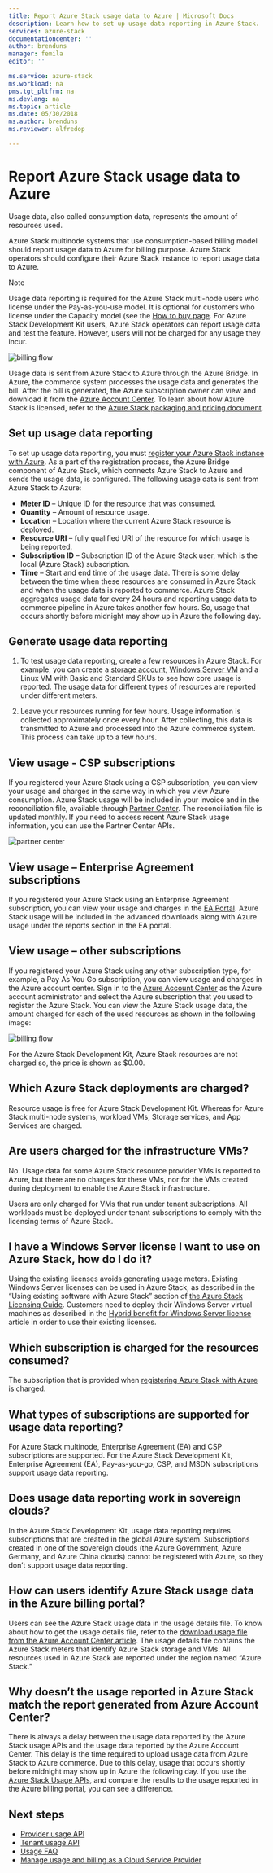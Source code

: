 ```yaml
---
title: Report Azure Stack usage data to Azure | Microsoft Docs
description: Learn how to set up usage data reporting in Azure Stack.
services: azure-stack
documentationcenter: ''
author: brenduns
manager: femila
editor: ''

ms.service: azure-stack
ms.workload: na
pms.tgt_pltfrm: na
ms.devlang: na
ms.topic: article
ms.date: 05/30/2018
ms.author: brenduns
ms.reviewer: alfredop

---
```


# Report Azure Stack usage data to Azure 

Usage data, also called consumption data, represents the amount of resources used. 

Azure Stack multinode systems that use consumption-based billing model should report usage data to Azure for billing purpose.  Azure Stack operators should configure their Azure Stack instance to report usage data to Azure.

> [!NOTE]
> Usage data reporting is required for the Azure Stack multi-node users who license under the Pay-as-you-use model. It is optional for customers who license under the Capacity model (see the [How to buy page](https://azure.microsoft.com/overview/azure-stack/how-to-buy/). For Azure Stack Development Kit users, Azure Stack operators can report usage data and test the feature. However, users will not be charged for any usage they incur. 


![billing flow](media/azure-stack-usage-reporting/billing-flow.png)

Usage data is sent from Azure Stack to Azure through the Azure Bridge. In Azure, the commerce system processes the usage data and generates the bill. After the bill is generated, the Azure subscription owner can view and download it from the [Azure Account Center](https://account.windowsazure.com/Subscriptions). To learn about how Azure Stack is licensed, refer to the [Azure Stack packaging and pricing document](https://go.microsoft.com/fwlink/?LinkId=842847&clcid=0x409).

## Set up usage data reporting

To set up usage data reporting, you must [register your Azure Stack instance with Azure](azure-stack-register.md). As a part of the registration process, the Azure Bridge component of Azure Stack, which connects Azure Stack to Azure and sends the usage data, is configured. The following usage data is sent from Azure Stack to Azure:

- **Meter ID** – Unique ID for the resource that was consumed.
- **Quantity** – Amount of resource usage.
- **Location** – Location where the current Azure Stack resource is deployed.
- **Resource URI** – fully qualified URI of the resource for which usage is being reported.
- **Subscription ID** – Subscription ID of the Azure Stack user, which is the local (Azure Stack) subscription.
- **Time** – Start and end time of the usage data. There is some delay between the time when these resources are consumed in Azure Stack and when the usage data is reported to commerce. Azure Stack aggregates usage data for every 24 hours and reporting usage data to commerce pipeline in Azure takes another few hours. So, usage that occurs shortly before midnight may show up in Azure the following day.

## Generate usage data reporting

1. To test usage data reporting, create a few resources in Azure Stack. For example, you can create a [storage account](azure-stack-provision-storage-account.md), [Windows Server VM](azure-stack-provision-vm.md) and a Linux VM with Basic and Standard SKUs to see how core usage is reported. The usage data for different types of resources are reported under different meters.

2. Leave your resources running for few hours. Usage information is collected approximately once every hour. After collecting, this data is transmitted to Azure and processed into the Azure commerce system. This process can take up to a few hours.

## View usage - CSP subscriptions

If you registered your Azure Stack using a CSP subscription, you can view your usage and charges in the same way in which you view Azure consumption. Azure Stack usage will be included in your invoice and in the reconciliation file, available through [Partner Center](https://partnercenter.microsoft.com/partner/home). The reconciliation file is updated monthly. If you need to access recent Azure Stack usage information, you can use the Partner Center APIs.

   ![partner center](media/azure-stack-usage-reporting/partner-center.png)


## View usage – Enterprise Agreement subscriptions

If you registered your Azure Stack using an Enterprise Agreement subscription, you can view your usage and charges in the [EA Portal](https://ea.azure.com/). Azure Stack usage will be included in the advanced downloads along with Azure usage under the reports section in the EA portal. 

## View usage – other subscriptions

If you registered your Azure Stack using any other subscription type, for example, a Pay As You Go subscription, you can view usage and charges in the Azure account center. Sign in to the [Azure Account Center](https://account.windowsazure.com/Subscriptions) as the Azure account administrator and select the Azure subscription that you used to register the Azure Stack. You can view the Azure Stack usage data, the amount charged for each of the used resources as shown in the following image:

   ![billing flow](media/azure-stack-usage-reporting/pricing-details.png)

For the Azure Stack Development Kit, Azure Stack resources are not charged so, the price is shown as $0.00.

## Which Azure Stack deployments are charged?

Resource usage is free for Azure Stack Development Kit. Whereas for Azure Stack multi-node systems, workload VMs, Storage services, and App Services are charged.

## Are users charged for the infrastructure VMs?

No. Usage data for some Azure Stack resource provider VMs is reported to Azure, but there are no charges for these VMs, nor for the VMs created during deployment to enable the Azure Stack infrastructure.  

Users are only charged for VMs that run under tenant subscriptions. All workloads must be deployed under tenant subscriptions to comply with the licensing terms of Azure Stack.

## I have a Windows Server license I want to use on Azure Stack, how do I do it?

Using the existing licenses avoids generating usage meters. Existing Windows Server licenses can be used in Azure Stack, as described in the “Using existing software with Azure Stack” section of [the Azure Stack Licensing Guide](https://go.microsoft.com/fwlink/?LinkId=851536&clcid=0x409). Customers need to deploy their Windows Server virtual machines as described in the [Hybrid benefit for Windows Server license](https://docs.microsoft.com/azure/virtual-machines/windows/hybrid-use-benefit-licensing) article in order to use their existing licenses.

## Which subscription is charged for the resources consumed?
The subscription that is provided when [registering Azure Stack with Azure](azure-stack-register.md) is charged.

## What types of subscriptions are supported for usage data reporting?

For Azure Stack multinode, Enterprise Agreement (EA) and CSP subscriptions are supported. For the Azure Stack Development Kit, Enterprise Agreement (EA), Pay-as-you-go, CSP, and MSDN subscriptions support usage data reporting.

## Does usage data reporting work in sovereign clouds?

In the Azure Stack Development Kit, usage data reporting requires subscriptions that are created in the global Azure system. Subscriptions created in one of the sovereign clouds (the Azure Government, Azure Germany, and Azure China clouds) cannot be registered with Azure, so they don’t support usage data reporting.

## How can users identify Azure Stack usage data in the Azure billing portal?

Users can see the Azure Stack usage data in the usage details file. To know about how to get the usage details file, refer to the [download usage file from the Azure Account Center article](https://docs.microsoft.com/azure/billing/billing-download-azure-invoice-daily-usage-date#download-usage-from-the-account-center-csv). The usage details file contains the Azure Stack meters that identify Azure Stack storage and VMs. All resources used in Azure Stack are reported under the region named “Azure Stack.”

## Why doesn’t the usage reported in Azure Stack match the report generated from Azure Account Center?

There is always a delay between the usage data reported by the Azure Stack usage APIs and the usage data reported  by the Azure Account Center. This delay is the time required to upload usage data from Azure Stack to Azure commerce. Due to this delay, usage that occurs shortly before midnight may show up in Azure the following day. If you use the [Azure Stack Usage APIs](azure-stack-provider-resource-api.md), and compare the results to the usage reported in the Azure billing portal, you can see a difference.

## Next steps

* [Provider usage API](azure-stack-provider-resource-api.md)  
* [Tenant usage API](azure-stack-tenant-resource-usage-api.md)
* [Usage FAQ](azure-stack-usage-related-faq.md)
* [Manage usage and billing as a Cloud Service Provider](azure-stack-add-manage-billing-as-a-csp.md)
